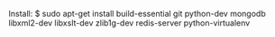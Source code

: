 Install:
$ sudo apt-get install build-essential git python-dev mongodb libxml2-dev libxslt-dev zlib1g-dev redis-server python-virtualenv
